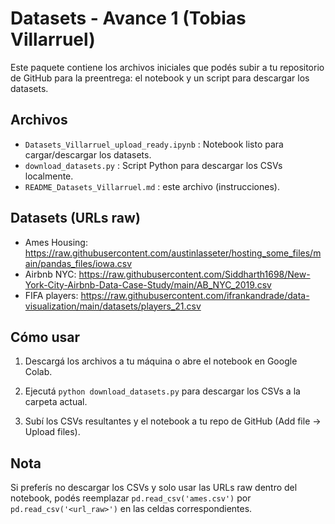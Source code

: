 # Datasets - Avance 1 (Tobias Villarruel)

Este paquete contiene los archivos iniciales que podés subir a tu repositorio de GitHub para la preentrega: el notebook y un script para descargar los datasets.

## Archivos
- `Datasets_Villarruel_upload_ready.ipynb` : Notebook listo para cargar/descargar los datasets.
- `download_datasets.py` : Script Python para descargar los CSVs localmente.
- `README_Datasets_Villarruel.md` : este archivo (instrucciones).

## Datasets (URLs raw)
- Ames Housing: https://raw.githubusercontent.com/austinlasseter/hosting_some_files/main/pandas_files/iowa.csv
- Airbnb NYC: https://raw.githubusercontent.com/Siddharth1698/New-York-City-Airbnb-Data-Case-Study/main/AB_NYC_2019.csv
- FIFA players: https://raw.githubusercontent.com/ifrankandrade/data-visualization/main/datasets/players_21.csv

## Cómo usar
1. Descargá los archivos a tu máquina o abre el notebook en Google Colab.

2. Ejecutá `python download_datasets.py` para descargar los CSVs a la carpeta actual.

3. Subí los CSVs resultantes y el notebook a tu repo de GitHub (Add file → Upload files).


## Nota
Si preferís no descargar los CSVs y solo usar las URLs raw dentro del notebook, podés reemplazar `pd.read_csv('ames.csv')` por `pd.read_csv('<url_raw>')` en las celdas correspondientes.

